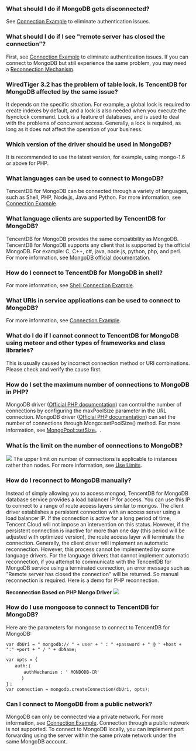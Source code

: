 
### What should I do if MongoDB gets disconnected?
See [Connection Example](https://intl.cloud.tencent.com/document/product/240/3563) to eliminate authentication issues.

### What should I do if I see "remote server has closed the connection"?
First, see [Connection Example](https://intl.cloud.tencent.com/document/product/240/3563) to eliminate authentication issues. If you can connect to MongoDB but still experience the same problem, you may need a [Reconnection Mechanism](https://intl.cloud.tencent.com/document/product/240/4980).

### WiredTiger 3.2 has the problem of table lock. Is TencentDB for MongoDB affected by the same issue?
It depends on the specific situation. For example, a global lock is required to create indexes by default, and a lock is also needed when you execute the fsynclock command.
Lock is a feature of databases, and is used to deal with the problems of concurrent access. Generally, a lock is required, as long as it does not affect the operation of your business.

### Which version of the driver should be used in MongoDB?
It is recommended to use the latest version, for example, using mongo-1.6 or above for PHP.

### What languages can be used to connect to MongoDB?
TencentDB for MongoDB can be connected through a variety of languages, such as Shell, PHP, Node.js, Java and Python. For more information, see [Connection Example](https://intl.cloud.tencent.com/document/product/240/3563).

### What language clients are supported by TencentDB for MongoDB?
TencentDB for MongoDB provides the same compatibility as MongoDB. TencentDB for MongoDB supports any client that is supported by the official MongoDB. For example: C, C++, c#, java, node.js, python, php, and perl. For more information, see [MongoDB official documentation](https://docs.mongodb.org/ecosystem/drivers/).

### How do I connect to TencentDB for MongoDB in shell?
For more information, see [Shell Connection Example](https://intl.cloud.tencent.com/doc/product/240/3978).

### What URIs in service applications can be used to connect to MongoDB?
For more information, see [Connection Example](https://intl.cloud.tencent.com/doc/product/240/3563).

### What do I do if I cannot connect to TencentDB for MongoDB using meteor and other types of frameworks and class libraries?
This is usually caused by incorrect connection method or URI combinations. Please check and verify the cause first.

### How do I set the maximum number of connections to MongoDB in PHP?
MongoDB driver ([Official PHP documentation](http://php.net/manual/en/set.mongodb.php)) can control the number of connections by configuring the maxPoolSize parameter in the URL connection.
MongoDB driver ([Official PHP documentation](http://php.net/manual/en/set.mongodb.php)) can set the number of connections through Mongo::setPoolSize() method. For more information, see [MongoPool::setSize](http://php.net/manual/en/mongopool.setsize.php)。.


### What is the limit on the number of connections to MongoDB?
![](//bot1024-1253841380.file.myqcloud.com/3defdf809c3d11e7bd8b525400a3183e.png)
The upper limit on number of connections is applicable to instances rather than nodes. For more information, see [Use Limits](https://intl.cloud.tencent.com/document/product/240/622).

### How do I reconnect to MongoDB manually?
Instead of simply allowing you to access mongod, TencentDB for MongoDB database service provides a load balancer IP for access. You can use this IP to connect to a range of route access layers similar to mongos.
The client driver establishes a persistent connection with an access server using a load balancer IP. If the connection is active for a long period of time, Tencent Cloud will not impose an intervention on this status. However, if the persistent connection is inactive for more than one day (this period will be adjusted with optimized version), the route access layer will terminate the connection.
Generally, the client driver will implement an automatic reconnection. However, this process cannot be implemented by some language drivers. For the language drivers that cannot implement automatic reconnection, if you attempt to communicate with the TencentDB for MongoDB service using a terminated connection, an error message such as "Remote server has closed the connection" will be returned. So manual reconnection is required. Here is a demo for PHP reconnection.

**Reconnection Based on PHP Mongo Driver** 
![](//bot1024-1253841380.file.myqcloud.com/aa398f929c4211e79a34525400a3183e.png)


### How do I use mongoose to connect to TencentDB for MongoDB?
Here are the parameters for mongoose to connect to TencentDB for MongoDB:

``` 
var dbUri = " mongodb:// " + user + " : " +password + " @ " +host + ":" +port + " / " + dbName;

var opts = {
　　auth:｛
　　　　authMechanism : ' MONDODB-CR'
      ｝
}；
var connection = mongodb.createConnection(dbUri, opts);
```

### Can I connect to MongoDB from a public network?
MongoDB can only be connected via a private network. For more information, see [Connection Example](https://intl.cloud.tencent.com/document/product/240/3563).
Connection through a public network is not supported. To connect to MongoDB locally, you can implement port forwarding using the server within the same private network under the same MongoDB account.


